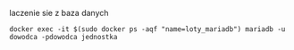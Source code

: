 laczenie sie z baza danych
```
docker exec -it $(sudo docker ps -aqf "name=loty_mariadb") mariadb -u dowodca -pdowodca jednostka
```